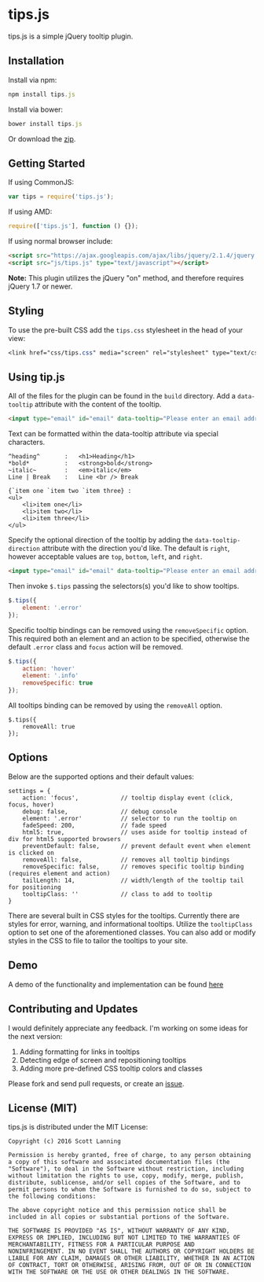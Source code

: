 tips.js
=========

tips.js is a simple jQuery tooltip plugin.

Installation
------------

Install via npm:

```js
npm install tips.js
```

Install via bower:

```js
bower install tips.js
```

Or download the [zip].


Getting Started
---------------

If using CommonJS:

```js
var tips = require('tips.js');
```

If using AMD:

```js
require(['tips.js'], function () {});
```

If using normal browser include:

```html
<script src="https://ajax.googleapis.com/ajax/libs/jquery/2.1.4/jquery.min.js" type="text/javascipt"></script>
<script src="js/tips.js" type="text/javascript"></script>
```

**Note:** This plugin utilizes the jQuery "on" method, and therefore requires jQuery 1.7 or newer.

Styling
-------

To use the pre-built CSS add the `tips.css` stylesheet in the head of your view:

```css
<link href="css/tips.css" media="screen" rel="stylesheet" type="text/css" />
```

Using tip.js
-------------

All of the files for the plugin can be found in the `build` directory. Add a `data-tooltip` attribute with the content of the tooltip.

```html
<input type="email" id="email" data-tooltip="Please enter an email address" />
```

Text can be formatted within the data-tooltip attribute via special characters.

```
^heading^       :   <h1>Heading</h1>
*bold*          :   <strong>bold</strong>
~italic~        :   <em>italic</em>
Line | Break    :   Line <br /> Break

{`item one `item two `item three} :
<ul>
    <li>item one</li>
    <li>item two</li>
    <li>item three</li>
</ul>
```

Specify the optional direction of the tooltip by adding the `data-tooltip-direction` attribute with the direction you'd like. The default is `right`, however acceptable values are `top`, `bottom`, `left`, and `right`.

```html
<input type="email" id="email" data-tooltip="Please enter an email address" data-tooltip-direction="top" />
```

Then invoke `$.tips` passing the selectors(s) you'd like to show tooltips.

```js
$.tips({
    element: '.error'
});
```

Specific tooltip bindings can be removed using the `removeSpecific` option. This required both an element and an action to be specified, otherwise the default `.error` class and `focus` action will be removed.

```js
$.tips({
    action: 'hover'
    element: '.info'
    removeSpecific: true
});
```

All tooltips binding can be removed by using the `removeAll` option.

```
$.tips({
    removeAll: true
});
```

Options
-------

Below are the supported options and their default values:

```
settings = {
    action: 'focus',            // tooltip display event (click, focus, hover)
    debug: false,               // debug console
    element: '.error'           // selector to run the tooltip on
    fadeSpeed: 200,             // fade speed
    html5: true,                // uses aside for tooltip instead of div for html5 supported browsers
    preventDefault: false,      // prevent default event when element is clicked on
    removeAll: false,           // removes all tooltip bindings
    removeSpecific: false,      // removes specific tooltip binding (requires element and action)
    tailLength: 14,             // width/length of the tooltip tail for positioning
    tooltipClass: ''            // class to add to tooltip
}
```

There are several built in CSS styles for the tooltips. Currently there are styles for error, warning, and informational tooltips. Utilize the `tooltipClass` option to set one of the aforementioned classes. You can also add or modify styles in the CSS to file to tailor the tooltips to your site.

Demo
----

A demo of the functionality and implementation can be found [here]


Contributing and Updates
------------------------

I would definitely appreciate any feedback. I'm working on some ideas for the next version:

1. Adding formatting for links in tooltips
2. Detecting edge of screen and repositioning tooltips
3. Adding more pre-defined CSS tooltip colors and classes

Please fork and send pull requests, or create an <a href="https://github.com/slanningGH/tips.js/issues">issue</a>.


License (MIT)
-------------

tips.js is distributed under the MIT License:

```
Copyright (c) 2016 Scott Lanning

Permission is hereby granted, free of charge, to any person obtaining
a copy of this software and associated documentation files (the
"Software"), to deal in the Software without restriction, including
without limitation the rights to use, copy, modify, merge, publish,
distribute, sublicense, and/or sell copies of the Software, and to
permit persons to whom the Software is furnished to do so, subject to
the following conditions:

The above copyright notice and this permission notice shall be
included in all copies or substantial portions of the Software.

THE SOFTWARE IS PROVIDED "AS IS", WITHOUT WARRANTY OF ANY KIND,
EXPRESS OR IMPLIED, INCLUDING BUT NOT LIMITED TO THE WARRANTIES OF
MERCHANTABILITY, FITNESS FOR A PARTICULAR PURPOSE AND
NONINFRINGEMENT. IN NO EVENT SHALL THE AUTHORS OR COPYRIGHT HOLDERS BE
LIABLE FOR ANY CLAIM, DAMAGES OR OTHER LIABILITY, WHETHER IN AN ACTION
OF CONTRACT, TORT OR OTHERWISE, ARISING FROM, OUT OF OR IN CONNECTION
WITH THE SOFTWARE OR THE USE OR OTHER DEALINGS IN THE SOFTWARE.
```

[zip]:https://github.com/slanningGH/tips.js/archive/master.zip
[here]:http://scott-lanning.com/demo/
